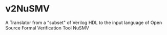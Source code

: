v2NuSMV
=======

A Translator from a "subset" of Verilog HDL to the input language of Open Source Formal Verification Tool NuSMV
